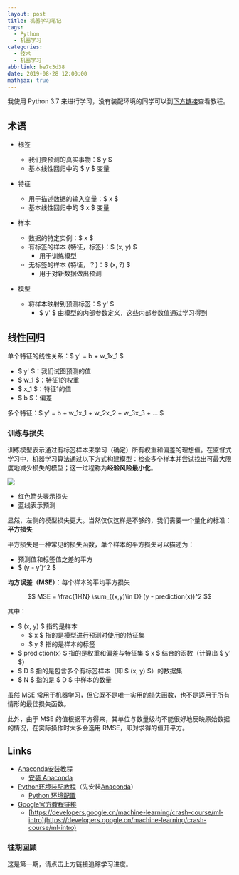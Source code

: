 ```yaml
---
layout: post
title: 机器学习笔记
tags:
  - Python
  - 机器学习
categories:
  - 技术
  - 机器学习
abbrlink: be7c3d38
date: 2019-08-28 12:00:00
mathjax: true
---
```


我使用 Python 3.7 来进行学习，没有装配环境的同学可以到[下方链接](#Links)查看教程。

## 术语

* 标签
  * 我们要预测的真实事物：$ y $
  * 基本线性回归中的 $ y $ 变量
  
* 特征
  * 用于描述数据的输入变量：$ x $
  * 基本线性回归中的 $ x $ 变量

* 样本
  * 数据的特定实例：$ x $
  * 有标签的样本 {特征，标签}：$ (x, y) $
    * 用于训练模型
  * 无标签的样本 {特征，？}：$ (x, ?) $
    * 用于对新数据做出预测

* 模型
  * 将样本映射到预测标签：$ y' $
    * $ y' $ 由模型的内部参数定义，这些内部参数值通过学习得到

## 线性回归

单个特征的线性关系：$ y' = b + w_1x_1 $

* $ y' $：我们试图预测的值
* $ w_1 $：特征1的权重
* $ x_1 $：特征1的值
* $ b $：偏差

多个特征：$ y' = b + w_1x_1 + w_2x_2 + w_3x_3 + ... $

### 训练与损失

训练模型表示通过有标签样本来学习（确定）所有权重和偏差的理想值。在监督式学习中，机器学习算法通过以下方式构建模型：检查多个样本并尝试找出可最大限度地减少损失的模型；这一过程称为**经验风险最小化**。

![][pic-1]

* 红色箭头表示损失
* 蓝线表示预测

显然，左侧的模型损失更大。当然仅仅这样是不够的，我们需要一个量化的标准：**平方损失**

平方损失是一种常见的损失函数，单个样本的平方损失可以描述为：

* 预测值和标签值之差的平方
* $ (y - y')^2 $

**均方误差（MSE）**：每个样本的平均平方损失

$$ MSE = \frac{1}{N} \sum_{(x,y)\in D} (y - prediction(x))^2 $$

其中：

* $ (x, y) $ 指的是样本
  * $ x $ 指的是模型进行预测时使用的特征集
  * $ y $ 指的是样本的标签
* $ prediction(x) $ 指的是权重和偏差与特征集 $ x $ 结合的函数（计算出 $ y' $）
* $ D $ 指的是包含多个有标签样本（即 $ (x, y) $）的数据集
* $ N $ 指的是 $ D $ 中样本的数量

虽然 MSE 常用于机器学习，但它既不是唯一实用的损失函数，也不是适用于所有情形的最佳损失函数。

此外，由于 MSE 的值根据平方得来，其单位与数量级均不能很好地反映原始数据的情况，在实际操作时大多会选用 RMSE，即对求得的值开平方。

## Links

* [Anaconda安装教程](https://wilfredshen.cn/article/d7e9d673/)
  * [安装 Anaconda](https://wilfredshen.cn/article/d7e9d673/)
* [Python环境装配教程](https://wilfredshen.cn/article/f1618c57/)（先安装[Anaconda](https://wilfredshen.cn/article/d7e9d673/)）
  * [Python 环境配置](https://wilfredshen.cn/article/f1618c57/)
* [Google官方教程链接](https://developers.google.cn/machine-learning/crash-course/ml-intro)
  * [https://developers.google.cn/machine-learning/crash-course/ml-intro](https://developers.google.cn/machine-learning/crash-course/ml-intro)

### 往期回顾

这是第一期，请点击上方链接追踪学习进度。

[pic-1]: https://static.wilfredshen.cn/images/%E6%9C%BA%E5%99%A8%E5%AD%A6%E4%B9%A0%E7%AC%94%E8%AE%B0%EF%BC%88%E4%B8%80%EF%BC%89/pic-1.png
